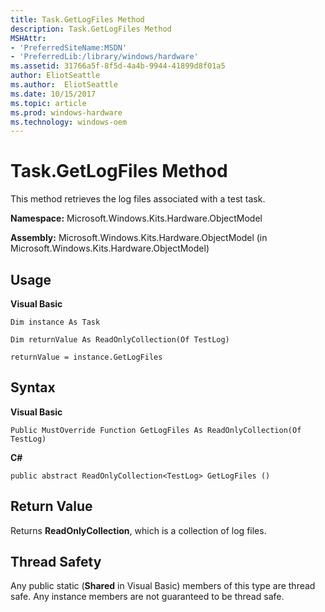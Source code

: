 ```yaml
---
title: Task.GetLogFiles Method
description: Task.GetLogFiles Method
MSHAttr:
- 'PreferredSiteName:MSDN'
- 'PreferredLib:/library/windows/hardware'
ms.assetid: 31766a5f-8f5d-4a4b-9944-41899d8f01a5
author: EliotSeattle
ms.author:  EliotSeattle
ms.date: 10/15/2017
ms.topic: article
ms.prod: windows-hardware
ms.technology: windows-oem
---
```


# Task.GetLogFiles Method


This method retrieves the log files associated with a test task.

**Namespace:** Microsoft.Windows.Kits.Hardware.ObjectModel

**Assembly:** Microsoft.Windows.Kits.Hardware.ObjectModel (in Microsoft.Windows.Kits.Hardware.ObjectModel)

## <span id="Usage"></span><span id="usage"></span><span id="USAGE"></span>Usage


**Visual Basic**

`Dim instance As Task`

`Dim returnValue As ReadOnlyCollection(Of TestLog)`

`returnValue = instance.GetLogFiles`

## <span id="Syntax"></span><span id="syntax"></span><span id="SYNTAX"></span>Syntax


**Visual Basic**

`Public MustOverride Function GetLogFiles As ReadOnlyCollection(Of TestLog)`

**C#**

`public abstract ReadOnlyCollection<TestLog> GetLogFiles ()`

## <span id="Return_Value"></span><span id="return_value"></span><span id="RETURN_VALUE"></span>Return Value


Returns **ReadOnlyCollection**, which is a collection of log files.

## <span id="Thread_Safety"></span><span id="thread_safety"></span><span id="THREAD_SAFETY"></span>Thread Safety


Any public static (**Shared** in Visual Basic) members of this type are thread safe. Any instance members are not guaranteed to be thread safe.

 

 






